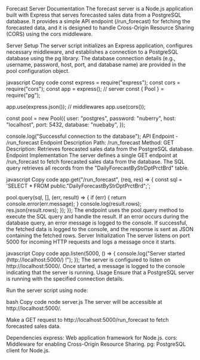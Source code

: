 Forecast Server Documentation
The forecast server is a Node.js application built with Express that serves forecasted sales data from a PostgreSQL database. It provides a simple API endpoint (/run_forecast) for fetching the forecasted data, and it is designed to handle Cross-Origin Resource Sharing (CORS) using the cors middleware.

Server Setup
The server script initializes an Express application, configures necessary middleware, and establishes a connection to a PostgreSQL database using the pg library. The database connection details (e.g., username, password, host, port, and database name) are provided in the pool configuration object.

javascript
Copy code
const express = require("express");
const cors = require("cors");
const app = express(); // server
const { Pool } = require("pg");

app.use(express.json()); // middlewares
app.use(cors());

const pool = new Pool({
  user: "postgres",
  password: "nuberry",
  host: "localhost",
  port: 5432,
  database: "nuebaby",
});

console.log("Successful connection to the database");
API Endpoint - /run_forecast
Endpoint Description
Path: /run_forecast
Method: GET
Description: Retrieves forecasted sales data from the PostgreSQL database.
Endpoint Implementation
The server defines a single GET endpoint at /run_forecast to fetch forecasted sales data from the database. The SQL query retrieves all records from the "DailyForecastByStrDptPrctBrd" table.

javascript
Copy code
app.get("/run_forecast", (req, res) => {
  const sql = 'SELECT * FROM public."DailyForecastByStrDptPrctBrd";';

  pool.query(sql, [], (err, result) => {
    if (err) {
      return console.error(err.message);
    }
    console.log(result.rows);
    res.json(result.rows);
  });
});
The endpoint uses the pool.query method to execute the SQL query and handle the result.
If an error occurs during the database query, an error message is logged to the console.
If successful, the fetched data is logged to the console, and the response is sent as JSON containing the fetched rows.
Server Initialization
The server listens on port 5000 for incoming HTTP requests and logs a message once it starts.

javascript
Copy code
app.listen(5000, () => {
  console.log("Server started (http://localhost:5000/) !");
});
The server is configured to listen on http://localhost:5000/.
Once started, a message is logged to the console indicating that the server is running.
Usage
Ensure that a PostgreSQL server is running with the specified connection details.

Run the server script using node:

bash
Copy code
node server.js
The server will be accessible at http://localhost:5000/.

Make a GET request to http://localhost:5000/run_forecast to fetch forecasted sales data.

Dependencies
express: Web application framework for Node.js.
cors: Middleware for enabling Cross-Origin Resource Sharing.
pg: PostgreSQL client for Node.js.